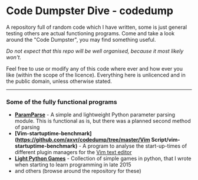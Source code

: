 # Code Dumpster Dive - codedump


A repository full of random code which I have written, some is just general testing others are actual functioning programs. Come and take a look around the "Code Dumpster", you may find something useful.

*Do not expect that this repo will be well organised, because it most likely won't.*

Feel free to use or modify any of this code where ever and how ever you like (within the scope of the licence). Everything here is unlicenced and in the public domain, unless otherwise stated.
 

---


### Some of the fully functional programs

* **[ParamParse]** - A simple and lightweight Python parameter parsing module. This is functional as is, but there was a planned second method of parsing
* **[Vim-startuptime-benchmark](https://github.com/axvr/codedump/tree/master/Vim Script/vim-startuptime-benchmark)** - A program to analyse the start-up-times of different plugin managers for the [Vim text editor](http://vim.org)
* **[Light Python Games]** - Collection of simple games in python, that I wrote when starting to learn programming in late 2015
* and others (browse around the repository for these)



[ParamParse]:https://github.com/axvr/codedump/tree/master/Python/paramparse
[Light Python Games]:https://github.com/axvr/codedump/tree/master/Python/games
